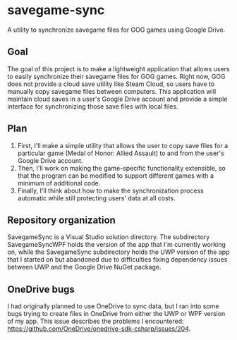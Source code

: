 # savegame-sync
A utility to synchronize savegame files for GOG games using Google Drive.

## Goal

The goal of this project is to make a lightweight application that allows users
to easily synchronize their savegame files for GOG games. Right now, GOG does
not provide a cloud save utility like Steam Cloud, so users have to manually
copy savegame files between computers. This application will maintain cloud
saves in a user's Google Drive account and provide a simple interface for
synchronizing those save files with local files.

## Plan

1. First, I'll make a simple utility that allows the user to copy save files
for a particular game (Medal of Honor: Allied Assault) to and from the user's
Google Drive account.
2. Then, I'll work on making the game-specific functionality extensible, so
that the program can be modified to support different games with a minimum of
additional code.
3. Finally, I'll think about how to make the synchronization process automatic
while still protecting users' data at all costs.

## Repository organization
SavegameSync is a Visual Studio solution directory. The subdirectory
SavegameSyncWPF holds the version of the app that I'm currently working on,
while the SavegameSync subdirectory holds the UWP version of the app that I
started on but abandoned due to difficulties fixing dependency issues between
UWP and the Google Drive NuGet package.

## OneDrive bugs

I had originally planned to use OneDrive to sync data, but I ran into some bugs
trying to create files in OneDrive from either the UWP or WPF version of my
app. This issue describes the problems I encountered:
https://github.com/OneDrive/onedrive-sdk-csharp/issues/204.

